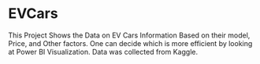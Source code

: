# EVCars
This Project Shows the Data on EV Cars Information Based on their model, Price, and Other factors. One can decide which is more efficient by looking at Power BI Visualization. Data was collected from Kaggle.

